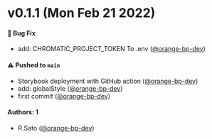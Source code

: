 # v0.1.1 (Mon Feb 21 2022)

#### 🐛 Bug Fix

- add: CHROMATIC_PROJECT_TOKEN To .env ([@orange-bp-dev](https://github.com/orange-bp-dev))

#### ⚠️ Pushed to `main`

- Storybook deployment with GitHub action ([@orange-bp-dev](https://github.com/orange-bp-dev))
- add: globalStyle ([@orange-bp-dev](https://github.com/orange-bp-dev))
- first commit ([@orange-bp-dev](https://github.com/orange-bp-dev))

#### Authors: 1

- R.Sato ([@orange-bp-dev](https://github.com/orange-bp-dev))

